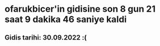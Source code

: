 # ofarukbicer'in gidisine son 8 gun 21 saat 9 dakika 46 saniye kaldi

## Gidis tarihi: 30.09.2022 :(